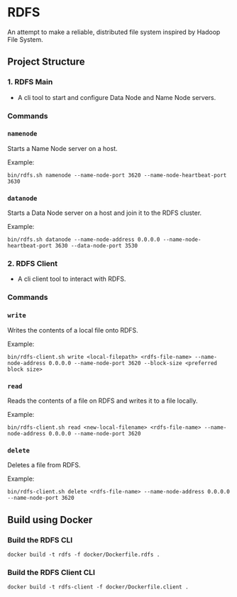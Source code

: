 # RDFS

An attempt to make a reliable, distributed file system inspired by Hadoop File System.

## Project Structure

### 1. RDFS Main
- A cli tool to start and configure Data Node and Name Node servers.

### Commands

### `namenode`

Starts a Name Node server on a host.

Example: 

`bin/rdfs.sh namenode --name-node-port 3620 --name-node-heartbeat-port 3630`


### `datanode`

Starts a Data Node server on a host and join it to the RDFS cluster.

Example: 

`bin/rdfs.sh datanode --name-node-address 0.0.0.0 --name-node-heartbeat-port 3630 --data-node-port 3530`

### 2. RDFS Client
- A cli client tool to interact with RDFS. 

### Commands

### `write`

Writes the contents of a local file onto RDFS. 

Example: 

`bin/rdfs-client.sh write <local-filepath> <rdfs-file-name> --name-node-address 0.0.0.0 --name-node-port 3620 --block-size <preferred block size>`

### `read` 

Reads the contents of a file on RDFS and writes it to a file locally.

Example: 

`bin/rdfs-client.sh read <new-local-filename> <rdfs-file-name> --name-node-address 0.0.0.0 --name-node-port 3620`

### `delete`

Deletes a file from RDFS.

Example: 

`bin/rdfs-client.sh delete <rdfs-file-name> --name-node-address 0.0.0.0 --name-node-port 3620`

## Build using Docker

### Build the RDFS CLI

`docker build -t rdfs -f docker/Dockerfile.rdfs .`

### Build the RDFS Client CLI

`docker build -t rdfs-client -f docker/Dockerfile.client .`